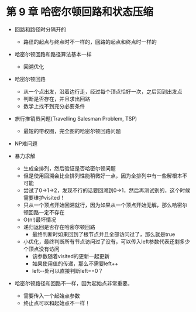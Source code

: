# 第 9 章 哈密尔顿回路和状态压缩

- 回路和路径时分隔开的
  - 路径的起点与终点时不一样的，回路的起点和终点时一样的

- 哈密尔顿回路和路径算法基本一样
  - 回溯优化

- 哈密尔顿回路
  - 从一个点出发，沿着边行走，经过每个顶点恰好一次，之后回到出发点
  - 判断是否存在，并且求出回路
  - 数学上找不到充分必要条件
- 旅行推销员问题(Travelling Salesman Problem, TSP)
  - 最短的带权图，完全图的哈密尔顿回路问题

- NP难问题
- 暴力求解
  - 生成全排列，然后验证是否哈密尔顿问题
  - 但是使用回溯会比全排列性能稍微好一点，因为全排列中有一些解根本不可能
  - 尝试了0->1->2，发现不行的话要回溯到0->1，然后再测试别的，这个时候需要维护visited！
  - 只从一个顶点开始回溯就行，因为如果从一个顶点开始无解，那么哈密尔顿回路一定不存在
  - O(n!)最坏情况
  - 递归返回是否存在哈密尔顿回路
    - 最终判断时如果回到了根节点并且全部访问过了，那么就是true
  - 小优化，最终判断所有节点访问过了没有，可以传入left参数代表还剩多少个顶点没有访问
    - 该参数随着visited的更新一起更新
    - 如果使用值的传递，那么不需要left++
    - left--处可以直接判断left==0？

- 哈密尔顿路径和回路不一样，因为起始点非常重要。
  - 需要传入一个起始点参数
  - 终止点可以和起始点不一样！
